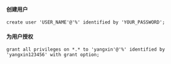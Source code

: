 #### 创建用户

```
create user 'USER_NAME'@'%' identified by 'YOUR_PASSWORD';
```

#### 为用户授权

```
grant all privileges on *.* to 'yangxin'@'%' identified by 'yangxin123456' with grant option;
```